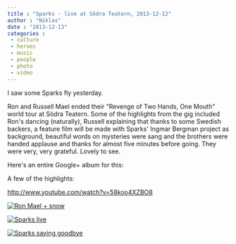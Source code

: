 ```yaml
---
title : "Sparks - live at Södra Teatern, 2013-12-12"
author : "Niklas"
date : "2013-12-13"
categories : 
 - culture
 - heroes
 - music
 - people
 - photo
 - video
---
```


I saw some Sparks fly yesterday.

Ron and Russell Mael ended their "Revenge of Two Hands, One Mouth" world tour at Södra Teatern. Some of the highlights from the gig included Ron's dancing (naturally), Russell explaining that thanks to some Swedish backers, a feature film will be made with Sparks' Ingmar Bergman project as background, beautiful words on mysteries were sang and the brothers were handed applause and thanks for almost five minutes before going. They were very, very grateful. Lovely to see.

Here's an entire Google+ album for this:

<script type="text/javascript" src="https://apis.google.com/js/plusone.js"></script>

A few of the highlights:

http://www.youtube.com/watch?v=58koo4XZBO8

[![Ron Mael + snow](https://niklasblog.com/wp-content/20131212_211537-SNOW.gif)](https://niklasblog.com/wp-content/20131212_211537-SNOW.gif)

[![Sparks live](https://niklasblog.com/wp-content/IMG_20131212_195025-MOTION.gif)](https://niklasblog.com/wp-content/IMG_20131212_195025-MOTION.gif)

[![Sparks saying goodbye](https://niklasblog.com/wp-content/20131212_205502-MOTION.gif)](https://niklasblog.com/wp-content/20131212_205502-MOTION.gif)

